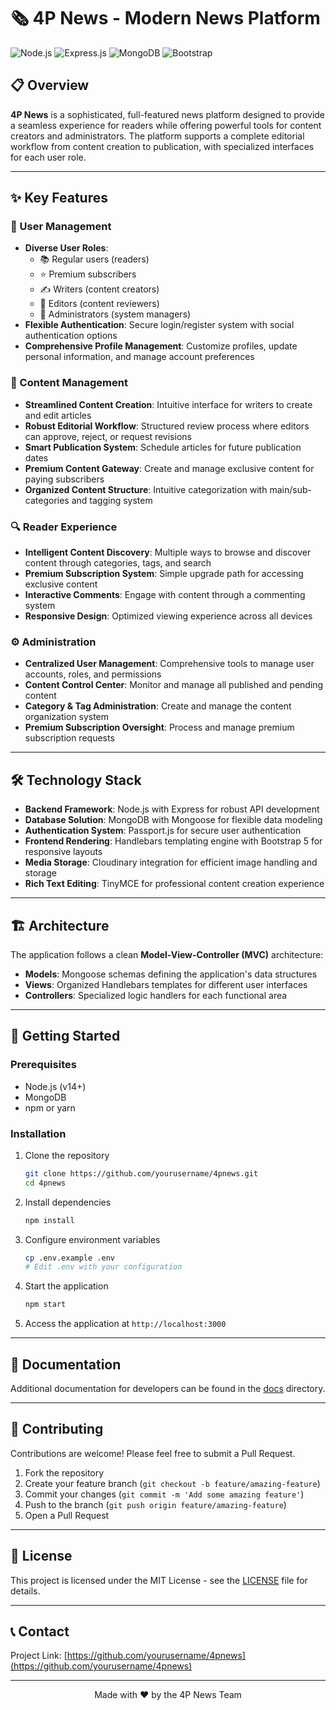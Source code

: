 # 🗞️ 4P News - Modern News Platform

![Node.js](https://img.shields.io/badge/Node.js-43853D?style=for-the-badge&logo=node.js&logoColor=white)
![Express.js](https://img.shields.io/badge/Express.js-404D59?style=for-the-badge)
![MongoDB](https://img.shields.io/badge/MongoDB-4EA94B?style=for-the-badge&logo=mongodb&logoColor=white)
![Bootstrap](https://img.shields.io/badge/Bootstrap-563D7C?style=for-the-badge&logo=bootstrap&logoColor=white)

## 📋 Overview

**4P News** is a sophisticated, full-featured news platform designed to provide a seamless experience for readers while offering powerful tools for content creators and administrators. The platform supports a complete editorial workflow from content creation to publication, with specialized interfaces for each user role.

---

## ✨ Key Features

### 👤 User Management

- **Diverse User Roles**:
  - 📚 Regular users (readers)
  - ⭐ Premium subscribers
  - ✍️ Writers (content creators)
  - 📝 Editors (content reviewers)
  - 🔧 Administrators (system managers)
- **Flexible Authentication**: Secure login/register system with social authentication options
- **Comprehensive Profile Management**: Customize profiles, update personal information, and manage account preferences

### 📰 Content Management

- **Streamlined Content Creation**: Intuitive interface for writers to create and edit articles
- **Robust Editorial Workflow**: Structured review process where editors can approve, reject, or request revisions
- **Smart Publication System**: Schedule articles for future publication dates
- **Premium Content Gateway**: Create and manage exclusive content for paying subscribers
- **Organized Content Structure**: Intuitive categorization with main/sub-categories and tagging system

### 🔍 Reader Experience

- **Intelligent Content Discovery**: Multiple ways to browse and discover content through categories, tags, and search
- **Premium Subscription System**: Simple upgrade path for accessing exclusive content
- **Interactive Comments**: Engage with content through a commenting system
- **Responsive Design**: Optimized viewing experience across all devices

### ⚙️ Administration

- **Centralized User Management**: Comprehensive tools to manage user accounts, roles, and permissions
- **Content Control Center**: Monitor and manage all published and pending content
- **Category & Tag Administration**: Create and manage the content organization system
- **Premium Subscription Oversight**: Process and manage premium subscription requests

---

## 🛠️ Technology Stack

- **Backend Framework**: Node.js with Express for robust API development
- **Database Solution**: MongoDB with Mongoose for flexible data modeling
- **Authentication System**: Passport.js for secure user authentication
- **Frontend Rendering**: Handlebars templating engine with Bootstrap 5 for responsive layouts
- **Media Storage**: Cloudinary integration for efficient image handling and storage
- **Rich Text Editing**: TinyMCE for professional content creation experience

---

## 🏗️ Architecture

The application follows a clean **Model-View-Controller (MVC)** architecture:

- **Models**: Mongoose schemas defining the application's data structures
- **Views**: Organized Handlebars templates for different user interfaces
- **Controllers**: Specialized logic handlers for each functional area

---

## 🚀 Getting Started

### Prerequisites

- Node.js (v14+)
- MongoDB
- npm or yarn

### Installation

1. Clone the repository

   ```bash
   git clone https://github.com/yourusername/4pnews.git
   cd 4pnews
   ```

2. Install dependencies

   ```bash
   npm install
   ```

3. Configure environment variables

   ```bash
   cp .env.example .env
   # Edit .env with your configuration
   ```

4. Start the application

   ```bash
   npm start
   ```

5. Access the application at `http://localhost:3000`

---

## 📝 Documentation

Additional documentation for developers can be found in the [docs](./docs) directory.

---

## 👥 Contributing

Contributions are welcome! Please feel free to submit a Pull Request.

1. Fork the repository
2. Create your feature branch (`git checkout -b feature/amazing-feature`)
3. Commit your changes (`git commit -m 'Add some amazing feature'`)
4. Push to the branch (`git push origin feature/amazing-feature`)
5. Open a Pull Request

---

## 📄 License

This project is licensed under the MIT License - see the [LICENSE](LICENSE) file for details.

---

## 📞 Contact

Project Link: [https://github.com/yourusername/4pnews](https://github.com/yourusername/4pnews)

---

<p align="center">Made with ❤️ by the 4P News Team</p>
